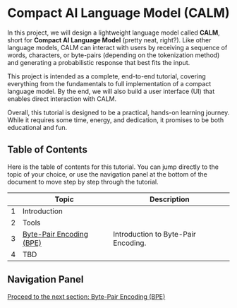 # Compact AI Language Model (CALM)
In this project, we will design a lightweight language model called **CALM**, short for **Compact AI Language Model** (pretty neat, right?). Like other language models, CALM can interact with users by receiving a sequence of words, characters, or byte-pairs (depending on the tokenization method) and generating a probabilistic response that best fits the input.

This project is intended as a complete, end-to-end tutorial, covering everything from the fundamentals to full implementation of a compact language model. By the end, we will also build a user interface (UI) that enables direct interaction with CALM.

Overall, this tutorial is designed to be a practical, hands-on learning journey. While it requires some time, energy, and dedication, it promises to be both educational and fun.

## Table of Contents
Here is the table of contents for this tutorial. You can jump directly to the topic of your choice, or use the navigation panel at the bottom of the document to move step by step through the tutorial.

|     | Topic                                                                | Description                         |
|-----|----------------------------------------------------------------------|-------------------------------------|
| 1   | Introduction                                                         |                                     |
| 2   | Tools                                                                |                                     |
| 3   | [Byte-Pair Encoding (BPE)](/documentation/markdowns/tokenization.md) | Introduction to Byte-Pair Encoding. |
| 4   | TBD                                                                  |                                     |

## Navigation Panel
[Proceed to the next section: Byte-Pair Encoding (BPE)](/documentation/markdowns/tokenization.md)<br>